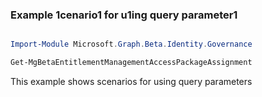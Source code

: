 ### Example 1cenario1 for u1ing query parameter1

```powershell

Import-Module Microsoft.Graph.Beta.Identity.Governance

Get-MgBetaEntitlementManagementAccessPackageAssignment

```
This example shows scenarios for using query parameters

